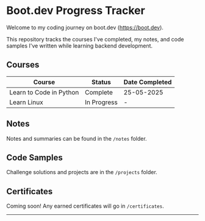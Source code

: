 # Boot.dev Progress Tracker

Welcome to my coding journey on boot.dev (https://boot.dev).

This repository tracks the courses I've completed, my notes, and code samples I've written while learning backend development.

## Courses

| Course                         | Status        | Date Completed |
|-------------------------------|---------------|----------------|
| Learn to Code in Python       |   Complete    | 25-05-2025     |
| Learn Linux                   | In Progress   | -              |

## Notes
Notes and summaries can be found in the `/notes` folder.

## Code Samples
Challenge solutions and projects are in the `/projects` folder.

## Certificates
Coming soon! Any earned certificates will go in `/certificates`.

---
